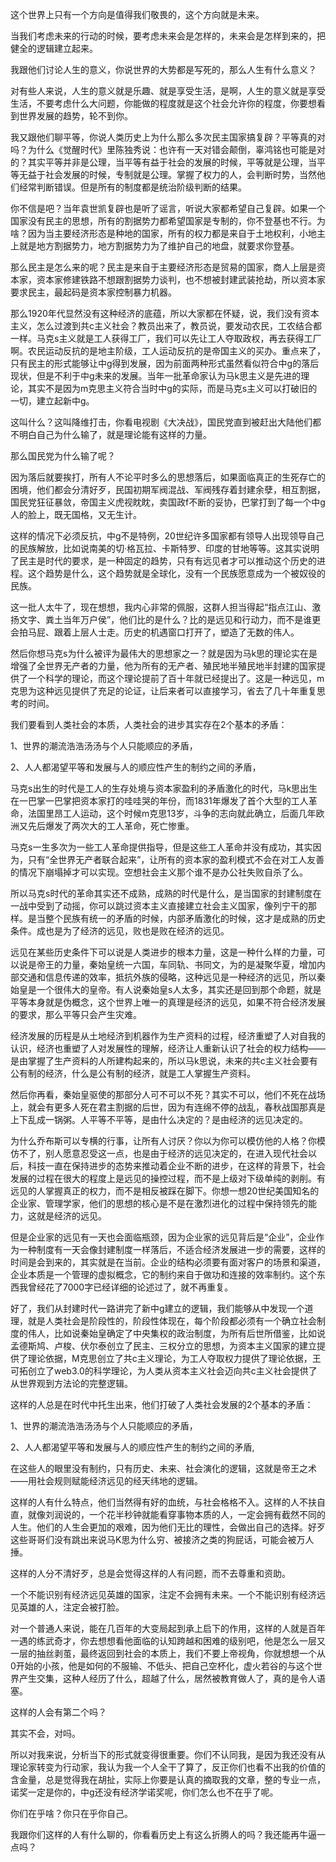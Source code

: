 这个世界上只有一个方向是值得我们敬畏的，这个方向就是未来。

当我们考虑未来的行动的时候，要考虑未来会是怎样的，未来会是怎样到来的，把健全的逻辑建立起来。

我跟他们讨论人生的意义，你说世界的大势都是写死的，那么人生有什么意义？

对有些人来说，人生的意义就是乐趣、就是享受生活，是啊，人生的意义就是享受生活，不要考虑什么大问题，你能做的程度就是这个社会允许你的程度，你要想看到世界发展的趋势，轮不到你。

我又跟他们聊平等，你说人类历史上为什么那么多次民主国家搞复辟？平等真的对吗？为什么《觉醒时代》里陈独秀说：也许有一天对错会颠倒，辜鸿铭也可能是对的？其实平等并非是公理，当平等有益于社会的发展的时候，平等就是公理，当平等无益于社会发展的时候，专制就是公理。掌握了权力的人，会判断时势，当然他们经常判断错误。但是所有的制度都是统治阶级判断的结果。

你不信是吧？当年袁世凯复辟也是听了谣言，听说大家都希望自己复辟。如果一个国家没有民主的思想，所有的割据势力都希望国家是专制的，你不登基也不行。为啥？因为当主要经济形态是种地的国家，所有的权力都是来自于土地权利，小地主上就是地方割据势力，地方割据势力为了维护自己的地盘，就要求你登基。

那么民主是怎么来的呢？民主是来自于主要经济形态是贸易的国家，商人上层是资本家，资本家修建铁路不想跟割据势力谈判，也不想被封建武装抢劫，所以资本家要求民主，最起码是资本家控制暴力机器。

那么1920年代显然没有这种经济的底蕴，所以大家都在怀疑，说，我们没有资本主义，怎么过渡到共c主义社会？教员出来了，教员说，要发动农民，工农结合都一样。马克s主义就是工人获得工厂，我们可以先让工人夺取政权，再去获得工厂啊。农民运动反抗的是地主阶级，工人运动反抗的是帝国主义的买办。重点来了，只有民主的形式能够让中g得到发展，因为前面两种形式虽然看似符合中g的落后现状，但是不利于中g未来的发展。当年一批革命家认为马k思主义是先进的理论，其实不是因为m克思主义符合当时中g的实际，而是马克s主义可以打破旧的一切，建立起新中g。

这叫什么？这叫降维打击，你看电视剧《大决战》，国民党直到被赶出大陆他们都不明白自己为什么输了，就是理论能有这样的力量。

那么国民党为什么输了呢？

因为落后就要挨打，所有人不论平时多么的思想落后，如果面临真正的生死存亡的困境，他们都会分清好歹，民国初期军阀混战、军阀残存着封建余孽，相互割据，国民党狂征暴敛，帝国主义虎视眈眈，卖国政f不断的妥协，巴掌打到了每一个中g人的脸上，既无国格，又无生计。

这样的情况下必须反抗，中g不是特例，20世纪许多国家都有领导人出现领导自己的民族解放，比如说南美的切·格瓦拉、卡斯特罗、印度的甘地等等。这其实说明了民主是时代的要求，是一种固定的趋势，只有有远见者才可以推动这个历史的进程。这个趋势是什么，这个趋势就是全球化，没有一个民族愿意成为一个被奴役的民族。

这一批人太牛了，现在想想，我内心非常的佩服，这群人担当得起“指点江山、激扬文字、粪土当年万户侯”，他们比的是什么？比的是远见和行动力，而不是谁更会拍马屁、跟着上层人士走。历史的机遇窗口打开了，塑造了无数的伟人。

然后你想马克s为什么被评为最伟大的思想家之一？就是因为马k思的理论实在是增强了全世界无产者的力量，他为所有的无产者、殖民地半殖民地半封建的国家提供了一个科学的理论，而这个理论提前了百十年就已经提出了。这是一种远见，m克思为这种远见提供了充足的论证，让后来者可以直接学习，省去了几十年重复思考的时间。



我们要看到人类社会的本质，人类社会的进步其实存在2个基本的矛盾：

1、世界的潮流浩浩汤汤与个人只能顺应的矛盾，

2、人人都渴望平等和发展与人的顺应性产生的制约之间的矛盾，



马克s出生的时代是工人的生存处境与资本家盈利的矛盾激化的时代，马k思出生在一巴掌一巴掌把资本家打的哇哇哭的年份，而1831年爆发了首个大型的工人革命，法国里昂工人运动，这个时候m克思13岁，斗争的志向就此确立，后面几年欧洲又先后爆发了两次大的工人革命，死亡惨重。

马克s一生多次为一些工人革命提供指导，但是这些工人革命并没有成功，其实因为，只有“全世界无产者联合起来”，让所有的资本家的盈利模式不会在对工人友善的情况下崩塌掉才可以实现。空想社会主义那个谁不是办公社失败自杀了么。

所以马克s时代的革命其实还不成熟，成熟的时代是什么，是当国家的封建制度在一战中受到了动摇，你可以跳过资本主义直接建立社会主义国家，像列宁干的那样。是当整个民族有统一的矛盾的时候，内部矛盾激化的时候，这才是成熟的历史条件。成也是为了经济的远见，败也是败在经济的远见。



远见在某些历史条件下可以说是人类进步的根本力量，这是一种什么样的力量，可以说是帝王的力量，秦始皇统一六国，车同轨、书同文，为的是凝聚华夏，增加内部交通和信息传递的效率，抵抗外族的侵略，这种远见是一种经济的远见，所以秦始皇是一个很伟大的皇帝。有人说秦始皇s人太多，其实还是回到那个命题，就是平等本身就是伪概念，这个世界上唯一的真理是经济的远见，如果不符合经济发展的要求，那么平等只会产生灾难。

经济发展的历程是从土地经济到机器作为生产资料的过程，经济重塑了人对自我的认识，经济也重塑了人对发展性的理解，经济让人重新认识了社会的权力结构——是由掌握了生产资料的人所建构起来的，所以马k思说，未来的共c主义社会要有公有制的经济，什么是公有制的经济，就是工人掌握生产资料。

然后你再看，秦始皇驱使的那部分人可不可以不死？其实不可以，他们不死在战场上，就会有更多人死在君主割据的后世，因为有连绵不停的战乱，春秋战国那真是上下乱成一锅粥。人平等不平等，是由什么决定的？是由经济的远见决定的。

为什么乔布斯可以专横的行事，让所有人讨厌？你以为你可以模仿他的人格？你模仿不了，别人愿意忍受这一点，也是由于经济的远见决定的，在进入现代社会以后，科技一直在保持进步的态势来推动着企业不断的进步，在这样的背景下，社会发展的过程在很大的程度上是远见的操控过程，而不是上级对下级单纯的剥削。有远见的人掌握真正的权力，而不是相反被踩在脚下。你想一想20世纪美国知名的企业家、管理学家，他们的思想的核心是不是在激烈进化的过程中保持领先的能力，这就是经济的远见。

但是企业家的远见有一天也会面临瓶颈，因为企业家的远见背后是“企业”，企业作为一种制度有一天会像封建制度一样落后，不适合经济发展进一步的需要，这样的时间是会到来的，其实就是在当前。企业的结构必须要有面对客户的场景和渠道，企业本质是一个管理的虚拟概念，它的制约来自于做功和连接的效率制约。这个东西我曾经花了7000字已经详细的论述过了，就不再重复。



好了，我们从封建时代一路讲完了新中g建立的逻辑，我们能够从中发现一个道理，就是人类社会是阶段性的，阶段性体现在，每个阶段都必须有一个确立社会制度的伟人，比如说秦始皇确定了中央集权的政治制度，为所有后世所借鉴，比如说孟德斯鸠、卢梭、伏尔泰创立了民主、三权分立的思想，为资本主义国家的建立提供了理论依据，M克思创立了共c主义理论，为工人夺取权力提供了理论依据，王可拓创立了web3.0的科学理论，为人类从资本主义社会迈向共c主义社会提供了从世界观到方法论的完整逻辑。

这样的人总是在时代中托生出来，他们打破了人类社会发展的2个基本的矛盾：

1、世界的潮流浩浩汤汤与个人只能顺应的矛盾，

2、人人都渴望平等和发展与人的顺应性产生的制约之间的矛盾,

在这些人的眼里没有制约，只有历史、未来、社会演化的逻辑，这就是帝王之术——用社会规则赋能经济远见的经天纬地的逻辑。

这样的人有什么特点，他们当然得有好的血统，与社会格格不入。这样的人不扶自直，就像刘润说的，一个花半秒钟就能看穿事物本质的人，一定会拥有截然不同的人生。他们的人生会更加的艰难，因为他们无比的理性，会做出自己的选择。好歹这些哥哥们没有跳出来说马K思为什么穷、被接济之类的狗屁话，可能会被万人捶。

这样的人分不清好歹，总是会觉得这样的人有问题，而不去尊重和资助。

一个不能识别有经济远见英雄的国家，注定不会拥有未来。一个不能识别有经济远见英雄的人，注定会被打脸。

对一个普通人来说，能在几百年的大变局起到承上启下的作用，这样的人就是百年一遇的练武奇才，你去想想看他面临的认知跨越和困难的级别吧，他是怎么一层又一层的抽丝剥茧，最终返回到社会的本质上，我们不要上帝视角，你就想想一个从0开始的小孩，他是如何的不服输、不低头、把自己空杯化，虚火若谷的与这个世界产生交集，这种人经历了什么，超越了什么，居然被教育做人了，真的是令人语塞。

这样的人会有第二个吗？

其实不会，对吗。

所以对我来说，分析当下的形式就变得很重要。你们不认同我，是因为我还没有从理论家转变为行动家，我认为我一个人全干了算了，反正你们也看不出我的价值的含金量，总是觉得我在胡扯，实际上你要是认真的摘取我的文章，整的专业一点，诺奖一定是你的，中g还没有经济学诺奖呢，你们怎么也不在乎了呢。

你们在乎啥？你只在乎你自己。

我跟你们这样的人有什么聊的，你看看历史上有这么折腾人的吗？我还能再牛逼一点吗？